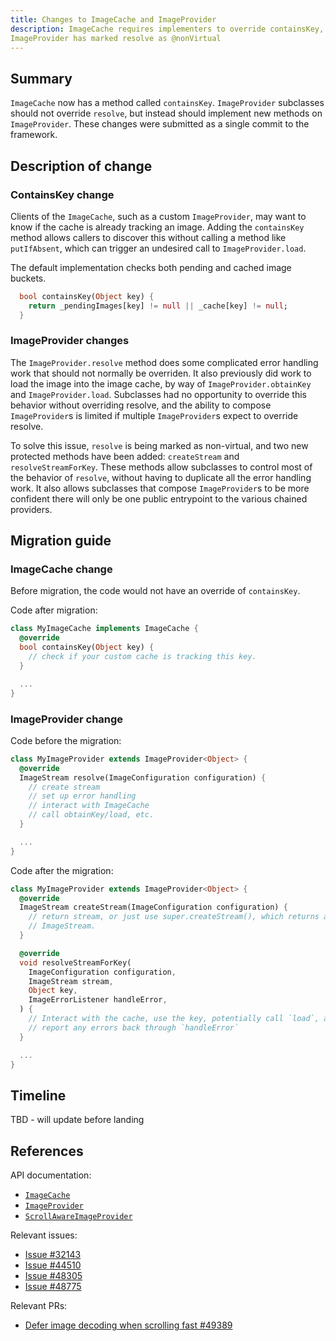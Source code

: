 ```yaml
---
title: Changes to ImageCache and ImageProvider
description: ImageCache requires implementers to override containsKey, and
ImageProvider has marked resolve as @nonVirtual
---
```



## Summary

`ImageCache` now has a method called `containsKey`. `ImageProvider` subclasses
should not override `resolve`, but instead should implement new methods on
`ImageProvider`. These changes were submitted as a single commit to the
framework.

## Description of change

### ContainsKey change

Clients of the `ImageCache`, such as a custom `ImageProvider`, may want to know
if the cache is already tracking an image. Adding the `containsKey` method
allows callers to discover this without calling a method like `putIfAbsent`,
which can trigger an undesired call to `ImageProvider.load`.

The default implementation checks both pending and cached image buckets.

```dart
  bool containsKey(Object key) {
    return _pendingImages[key] != null || _cache[key] != null;
  }
```

### ImageProvider changes

The `ImageProvider.resolve` method does some complicated error handling work
that should not normally be overriden. It also previously did work to load the
image into the image cache, by way of `ImageProvider.obtainKey` and
`ImageProvider.load`. Subclasses had no opportunity to override this behavior
without overriding resolve, and the ability to compose `ImageProvider`s is
limited if multiple `ImageProvider`s expect to override resolve.

To solve this issue, `resolve` is being marked as non-virtual, and two new
protected methods have been added: `createStream` and `resolveStreamForKey`.
These methods allow subclasses to control most of the behavior of `resolve`,
without having to duplicate all the error handling work. It also allows
subclasses that compose `ImageProvider`s to be more confident there will only
be one public entrypoint to the various chained providers.

## Migration guide

### ImageCache change

Before migration, the code would not have an override of `containsKey`.

Code after migration:

<!-- skip -->
```dart
class MyImageCache implements ImageCache {
  @override
  bool containsKey(Object key) {
    // check if your custom cache is tracking this key.
  }

  ...
}
```

### ImageProvider change

Code before the migration:

<!-- skip -->
```dart
class MyImageProvider extends ImageProvider<Object> {
  @override
  ImageStream resolve(ImageConfiguration configuration) {
    // create stream
    // set up error handling
    // interact with ImageCache
    // call obtainKey/load, etc.
  }

  ...
}
```

Code after the migration:

<!-- skip -->
```dart
class MyImageProvider extends ImageProvider<Object> {
  @override
  ImageStream createStream(ImageConfiguration configuration) {
    // return stream, or just use super.createStream(), which returns a new
    // ImageStream.
  }

  @override
  void resolveStreamForKey(
    ImageConfiguration configuration,
    ImageStream stream,
    Object key,
    ImageErrorListener handleError,
  ) {
    // Interact with the cache, use the key, potentially call `load`, and
    // report any errors back through `handleError`
  }

  ...
}

```

## Timeline

TBD - will update before landing

## References

API documentation:
* [`ImageCache`]
* [`ImageProvider`]
* [`ScrollAwareImageProvider`]

Relevant issues:
* [Issue #32143]
* [Issue #44510]
* [Issue #48305]
* [Issue #48775]

Relevant PRs:
* [Defer image decoding when scrolling fast #49389]

[Stopped increasing the cache size to accomodate large images]: {{site.github}}/flutter/flutter/pull/47387
[`ImageCache`]: {{site.api}}/flutter/painting/ImageCache-class.html
[`ImageProvider`]: {{site.api}}/flutter/painting/ImageProvider-class.html
[`ScrollAwareImageProvider`]: {{site.api}}/flutter/widgets/ScrollAwareImageProvider-class.html
[Issue #32143]: {{site.github}}/flutter/flutter/issues/32143
[Issue #44510]: {{site.github}}/flutter/flutter/issues/44510
[Issue #48305]: {{site.github}}/flutter/flutter/issues/48305
[Issue #48775]: {{site.github}}/flutter/flutter/issues/48775
[Defer image decoding when scrolling fast #49389]: {{site.github}}/flutter/flutter/pull/49389
